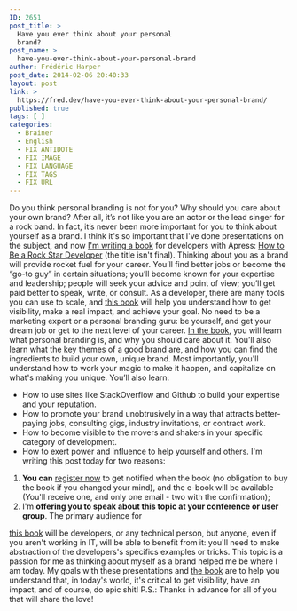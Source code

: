 ```yaml
---
ID: 2651
post_title: >
  Have you ever think about your personal
  brand?
post_name: >
  have-you-ever-think-about-your-personal-brand
author: Frédéric Harper
post_date: 2014-02-06 20:40:33
layout: post
link: >
  https://fred.dev/have-you-ever-think-about-your-personal-brand/
published: true
tags: [ ]
categories:
  - Brainer
  - English
  - FIX ANTIDOTE
  - FIX IMAGE
  - FIX LANGUAGE
  - FIX TAGS
  - FIX URL
---
```

Do you think personal branding is not for you? Why should you care about your own brand? After all, it’s not like you are an actor or the lead singer for a rock band. In fact, it’s never been more important for you to think about yourself as a brand. I think it's so important that I've done presentations on the subject, and now [I'm writing a book][1] for developers with Apress: [How to Be a Rock Star Developer][1] (the title isn't final). Thinking about you as a brand will provide rocket fuel for your career. You’ll find better jobs or become the “go-to guy” in certain situations; you’ll become known for your expertise and leadership; people will seek your advice and point of view; you’ll get paid better to speak, write, or consult. As a developer, there are many tools you can use to scale, and [this book][1] will help you understand how to get visibility, make a real impact, and achieve your goal. No need to be a marketing expert or a personal branding guru: be yourself, and get your dream job or get to the next level of your career. [In the book][1], you will learn what personal branding is, and why you should care about it. You’ll also learn what the key themes of a good brand are, and how you can find the ingredients to build your own, unique brand. Most importantly, you'll understand how to work your magic to make it happen, and capitalize on what's making you unique. You’ll also learn: 
*   How to use sites like StackOverflow and Github to build your expertise and your reputation.
*   How to promote your brand unobtrusively in a way that attracts better-paying jobs, consulting gigs, industry invitations, or contract work.
*   How to become visible to the movers and shakers in your specific category of development.
*   How to exert power and influence to help yourself and others. I'm writing this post today for two reasons: 

1.  **You can** [register now][1] to get notified when the book (no obligation to buy the book if you changed your mind), and the e-book will be available (You'll receive one, and only one email - two with the confirmation);
2.  I'm **offering you to speak about this topic at your conference or user group**. The primary audience for 

[this book][1] will be developers, or any technical person, but anyone, even if you aren't working in IT, will be able to benefit from it: you'll need to make abstraction of the developers's specifics examples or tricks. This topic is a passion for me as thinking about myself as a brand helped me be where I am today. My goals with these presentations and [the book][1] are to help you understand that, in today's world, it's critical to get visibility, have an impact, and of course, do epic shit! P.S.: Thanks in advance for all of you that will share the love!

 [1]: https://book.fred.dev/ "Register now to get notified when the book will be available"